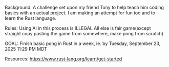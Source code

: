 Background:
A challenge set upon my friend Tony to help teach him coding basics with an actual project. I am making an attempt for fun too and to learn the Rust language.

Rules: 
Using AI in this process is ILLEGAL
All else is fair game(except straight copy pasting the game from somewhere, make pong from scratch)

GOAL: Finish basic pong in Rust in a week, ie. by Tuesday, September 23, 2025 11:29 PM MDT


Resources:
https://www.rust-lang.org/learn/get-started
